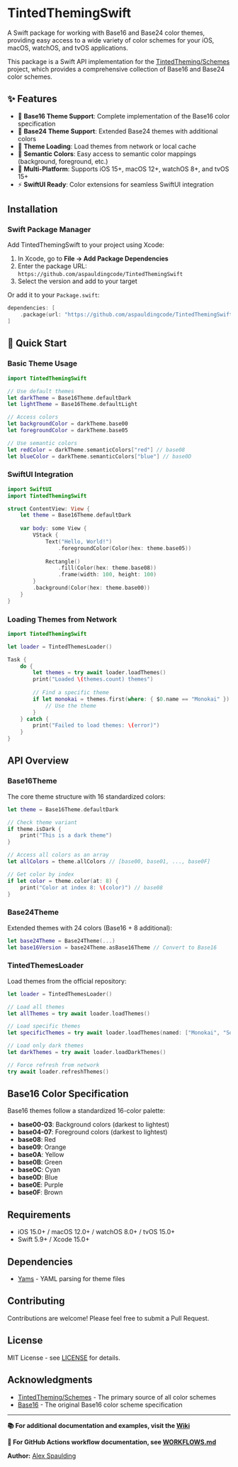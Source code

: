# TintedThemingSwift

A Swift package for working with Base16 and Base24 color themes, providing easy access to a wide variety of color schemes for your iOS, macOS, watchOS, and tvOS applications.

This package is a Swift API implementation for the [TintedTheming/Schemes](https://github.com/tinted-theming/schemes) project, which provides a comprehensive collection of Base16 and Base24 color schemes.

## ✨ Features

- 🎨 **Base16 Theme Support**: Complete implementation of the Base16 color specification
- 🌈 **Base24 Theme Support**: Extended Base24 themes with additional colors
- 🔄 **Theme Loading**: Load themes from network or local cache
- 🎯 **Semantic Colors**: Easy access to semantic color mappings (background, foreground, etc.)
- 📱 **Multi-Platform**: Supports iOS 15+, macOS 12+, watchOS 8+, and tvOS 15+
- ⚡ **SwiftUI Ready**: Color extensions for seamless SwiftUI integration

## Installation

### Swift Package Manager

Add TintedThemingSwift to your project using Xcode:

1. In Xcode, go to **File → Add Package Dependencies**
2. Enter the package URL: `https://github.com/aspauldingcode/TintedThemingSwift`
3. Select the version and add to your target

Or add it to your `Package.swift`:

```swift
dependencies: [
    .package(url: "https://github.com/aspauldingcode/TintedThemingSwift", from: "1.0.0")
]
```

## 🚀 Quick Start

### Basic Theme Usage

```swift
import TintedThemingSwift

// Use default themes
let darkTheme = Base16Theme.defaultDark
let lightTheme = Base16Theme.defaultLight

// Access colors
let backgroundColor = darkTheme.base00
let foregroundColor = darkTheme.base05

// Use semantic colors
let redColor = darkTheme.semanticColors["red"] // base08
let blueColor = darkTheme.semanticColors["blue"] // base0D
```

### SwiftUI Integration

```swift
import SwiftUI
import TintedThemingSwift

struct ContentView: View {
    let theme = Base16Theme.defaultDark
    
    var body: some View {
        VStack {
            Text("Hello, World!")
                .foregroundColor(Color(hex: theme.base05))
            
            Rectangle()
                .fill(Color(hex: theme.base08))
                .frame(width: 100, height: 100)
        }
        .background(Color(hex: theme.base00))
    }
}
```

### Loading Themes from Network

```swift
import TintedThemingSwift

let loader = TintedThemesLoader()

Task {
    do {
        let themes = try await loader.loadThemes()
        print("Loaded \(themes.count) themes")
        
        // Find a specific theme
        if let monokai = themes.first(where: { $0.name == "Monokai" }) {
            // Use the theme
        }
    } catch {
        print("Failed to load themes: \(error)")
    }
}
```

## API Overview

### Base16Theme

The core theme structure with 16 standardized colors:

```swift
let theme = Base16Theme.defaultDark

// Check theme variant
if theme.isDark {
    print("This is a dark theme")
}

// Access all colors as an array
let allColors = theme.allColors // [base00, base01, ..., base0F]

// Get color by index
if let color = theme.color(at: 8) {
    print("Color at index 8: \(color)") // base08
}
```

### Base24Theme

Extended themes with 24 colors (Base16 + 8 additional):

```swift
let base24Theme = Base24Theme(...)
let base16Version = base24Theme.asBase16Theme // Convert to Base16
```

### TintedThemesLoader

Load themes from the official repository:

```swift
let loader = TintedThemesLoader()

// Load all themes
let allThemes = try await loader.loadThemes()

// Load specific themes
let specificThemes = try await loader.loadThemes(named: ["Monokai", "Solarized Dark"])

// Load only dark themes
let darkThemes = try await loader.loadDarkThemes()

// Force refresh from network
try await loader.refreshThemes()
```

## Base16 Color Specification

Base16 themes follow a standardized 16-color palette:

- **base00-03**: Background colors (darkest to lightest)
- **base04-07**: Foreground colors (darkest to lightest)
- **base08**: Red
- **base09**: Orange
- **base0A**: Yellow
- **base0B**: Green
- **base0C**: Cyan
- **base0D**: Blue
- **base0E**: Purple
- **base0F**: Brown

## Requirements

- iOS 15.0+ / macOS 12.0+ / watchOS 8.0+ / tvOS 15.0+
- Swift 5.9+ / Xcode 15.0+

## Dependencies

- [Yams](https://github.com/jpsim/Yams) - YAML parsing for theme files

## Contributing

Contributions are welcome! Please feel free to submit a Pull Request.

## License

MIT License - see [LICENSE](LICENSE) for details.

## Acknowledgments

- [TintedTheming/Schemes](https://github.com/tinted-theming/schemes) - The primary source of all color schemes
- [Base16](https://github.com/chriskempson/base16) - The original Base16 color scheme specification

---

**📚 For additional documentation and examples, visit the [Wiki](../../wiki)**

**🔧 For GitHub Actions workflow documentation, see [WORKFLOWS.md](WORKFLOWS.md)**

**Author:** [Alex Spaulding](https://github.com/aspauldingcode)